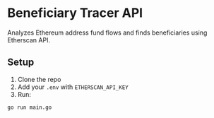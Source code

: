 # Beneficiary Tracer API

Analyzes Ethereum address fund flows and finds beneficiaries using Etherscan API.

## Setup

1. Clone the repo
2. Add your `.env` with `ETHERSCAN_API_KEY`
3. Run:
```bash
go run main.go
